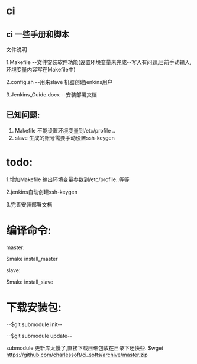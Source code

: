ci
==

ci 一些手册和脚本
---
文件说明

1.Makefile --文件安装软件功能(设置环境变量未完成--写入有问题,目前手动输入,环境变量内容写在Makefile中)

2.config.sh --用来slave 机器创建jenkins用户

3.Jenkins_Guide.docx --安装部署文档

已知问题:
---
1. Makefile 不能设置环境变量到/etc/profile ..
2. slave 生成的账号需要手动设置ssh-keygen 

todo:
===
1.增加Makefile 输出环境变量参数到/etc/profile..等等 

2.jenkins自动创建ssh-keygen

3.完善安装部署文档


编译命令:
===
master:

$make install_master


slave:

$make install_slave

下载安装包:
===
--$git submodule init--

--$git submodule update--

submodule 更新库太慢了,直接下载压缩包放在目录下还快些.
$wget https://github.com/charlessoft/ci_softs/archive/master.zip 


